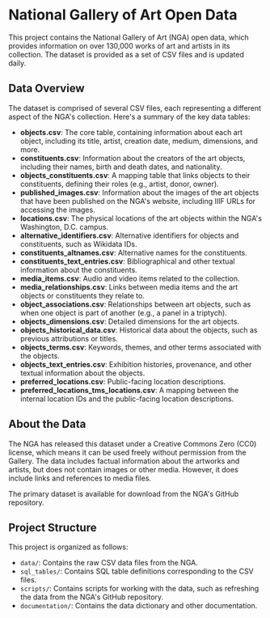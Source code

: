 # National Gallery of Art Open Data

This project contains the National Gallery of Art (NGA) open data, which provides information on over 130,000 works of art and artists in its collection. The dataset is provided as a set of CSV files and is updated daily.

## Data Overview

The dataset is comprised of several CSV files, each representing a different aspect of the NGA's collection. Here's a summary of the key data tables:

*   **objects.csv**: The core table, containing information about each art object, including its title, artist, creation date, medium, dimensions, and more.
*   **constituents.csv**: Information about the creators of the art objects, including their names, birth and death dates, and nationality.
*   **objects_constituents.csv**:  A mapping table that links objects to their constituents, defining their roles (e.g., artist, donor, owner).
*   **published_images.csv**:  Information about the images of the art objects that have been published on the NGA's website, including IIIF URLs for accessing the images.
*   **locations.csv**:  The physical locations of the art objects within the NGA's Washington, D.C. campus.
*   **alternative_identifiers.csv**: Alternative identifiers for objects and constituents, such as Wikidata IDs.
*   **constituents_altnames.csv**: Alternative names for the constituents.
*   **constituents_text_entries.csv**:  Bibliographical and other textual information about the constituents.
*   **media_items.csv**:  Audio and video items related to the collection.
*   **media_relationships.csv**:  Links between media items and the art objects or constituents they relate to.
*   **object_associations.csv**:  Relationships between art objects, such as when one object is part of another (e.g., a panel in a triptych).
*   **objects_dimensions.csv**:  Detailed dimensions for the art objects.
*   **objects_historical_data.csv**:  Historical data about the objects, such as previous attributions or titles.
*   **objects_terms.csv**:  Keywords, themes, and other terms associated with the objects.
*   **objects_text_entries.csv**:  Exhibition histories, provenance, and other textual information about the objects.
*   **preferred_locations.csv**:  Public-facing location descriptions.
*   **preferred_locations_tms_locations.csv**:  A mapping between the internal location IDs and the public-facing location descriptions.

## About the Data

The NGA has released this dataset under a Creative Commons Zero (CC0) license, which means it can be used freely without permission from the Gallery. The data includes factual information about the artworks and artists, but does not contain images or other media. However, it does include links and references to media files.

The primary dataset is available for download from the NGA's GitHub repository.

## Project Structure

This project is organized as follows:

*   `data/`: Contains the raw CSV data files from the NGA.
*   `sql_tables/`: Contains SQL table definitions corresponding to the CSV files.
*   `scripts/`: Contains scripts for working with the data, such as refreshing the data from the NGA's GitHub repository.
*   `documentation/`: Contains the data dictionary and other documentation.
